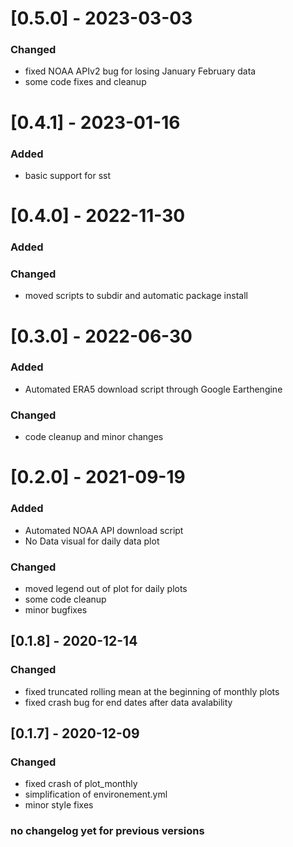 # [0.5.0] - 2023-03-03
### Changed
* fixed NOAA APIv2 bug for losing January February data
* some code fixes and cleanup

# [0.4.1] - 2023-01-16
### Added
* basic support for sst

# [0.4.0] - 2022-11-30
### Added
### Changed
* moved scripts to subdir and automatic package install 

# [0.3.0] - 2022-06-30
### Added
* Automated ERA5 download script through Google Earthengine
### Changed
* code cleanup and minor changes

# [0.2.0] - 2021-09-19
### Added
* Automated NOAA API download script
* No Data visual for daily data plot
### Changed
* moved legend out of plot for daily plots
* some code cleanup
*  minor bugfixes

## [0.1.8] - 2020-12-14
### Changed
- fixed truncated rolling mean at the beginning of monthly plots
- fixed crash bug for end dates after data avalability

## [0.1.7] - 2020-12-09
### Changed
- fixed crash of plot_monthly
- simplification of environement.yml
- minor style fixes

### no changelog yet for previous versions
